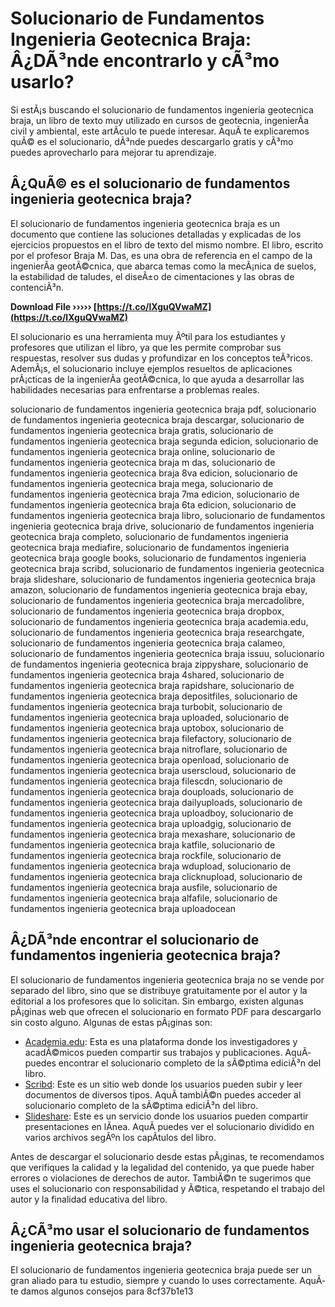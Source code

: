 
 
# Solucionario de Fundamentos Ingenieria Geotecnica Braja: Â¿DÃ³nde encontrarlo y cÃ³mo usarlo?
 
Si estÃ¡s buscando el solucionario de fundamentos ingenieria geotecnica braja, un libro de texto muy utilizado en cursos de geotecnia, ingenierÃ­a civil y ambiental, este artÃ­culo te puede interesar. AquÃ­ te explicaremos quÃ© es el solucionario, dÃ³nde puedes descargarlo gratis y cÃ³mo puedes aprovecharlo para mejorar tu aprendizaje.
 
## Â¿QuÃ© es el solucionario de fundamentos ingenieria geotecnica braja?
 
El solucionario de fundamentos ingenieria geotecnica braja es un documento que contiene las soluciones detalladas y explicadas de los ejercicios propuestos en el libro de texto del mismo nombre. El libro, escrito por el profesor Braja M. Das, es una obra de referencia en el campo de la ingenierÃ­a geotÃ©cnica, que abarca temas como la mecÃ¡nica de suelos, la estabilidad de taludes, el diseÃ±o de cimentaciones y las obras de contenciÃ³n.
 
**Download File ››››› [https://t.co/lXguQVwaMZ](https://t.co/lXguQVwaMZ)**


 
El solucionario es una herramienta muy Ãºtil para los estudiantes y profesores que utilizan el libro, ya que les permite comprobar sus respuestas, resolver sus dudas y profundizar en los conceptos teÃ³ricos. AdemÃ¡s, el solucionario incluye ejemplos resueltos de aplicaciones prÃ¡cticas de la ingenierÃ­a geotÃ©cnica, lo que ayuda a desarrollar las habilidades necesarias para enfrentarse a problemas reales.
 
solucionario de fundamentos ingenieria geotecnica braja pdf,  solucionario de fundamentos ingenieria geotecnica braja descargar,  solucionario de fundamentos ingenieria geotecnica braja gratis,  solucionario de fundamentos ingenieria geotecnica braja segunda edicion,  solucionario de fundamentos ingenieria geotecnica braja online,  solucionario de fundamentos ingenieria geotecnica braja m das,  solucionario de fundamentos ingenieria geotecnica braja 8va edicion,  solucionario de fundamentos ingenieria geotecnica braja mega,  solucionario de fundamentos ingenieria geotecnica braja 7ma edicion,  solucionario de fundamentos ingenieria geotecnica braja 6ta edicion,  solucionario de fundamentos ingenieria geotecnica braja libro,  solucionario de fundamentos ingenieria geotecnica braja drive,  solucionario de fundamentos ingenieria geotecnica braja completo,  solucionario de fundamentos ingenieria geotecnica braja mediafire,  solucionario de fundamentos ingenieria geotecnica braja google books,  solucionario de fundamentos ingenieria geotecnica braja scribd,  solucionario de fundamentos ingenieria geotecnica braja slideshare,  solucionario de fundamentos ingenieria geotecnica braja amazon,  solucionario de fundamentos ingenieria geotecnica braja ebay,  solucionario de fundamentos ingenieria geotecnica braja mercadolibre,  solucionario de fundamentos ingenieria geotecnica braja dropbox,  solucionario de fundamentos ingenieria geotecnica braja academia.edu,  solucionario de fundamentos ingenieria geotecnica braja researchgate,  solucionario de fundamentos ingenieria geotecnica braja calameo,  solucionario de fundamentos ingenieria geotecnica braja issuu,  solucionario de fundamentos ingenieria geotecnica braja zippyshare,  solucionario de fundamentos ingenieria geotecnica braja 4shared,  solucionario de fundamentos ingenieria geotecnica braja rapidshare,  solucionario de fundamentos ingenieria geotecnica braja depositfiles,  solucionario de fundamentos ingenieria geotecnica braja turbobit,  solucionario de fundamentos ingenieria geotecnica braja uploaded,  solucionario de fundamentos ingenieria geotecnica braja uptobox,  solucionario de fundamentos ingenieria geotecnica braja filefactory,  solucionario de fundamentos ingenieria geotecnica braja nitroflare,  solucionario de fundamentos ingenieria geotecnica braja openload,  solucionario de fundamentos ingenieria geotecnica braja userscloud,  solucionario de fundamentos ingenieria geotecnica braja filescdn,  solucionario de fundamentos ingenieria geotecnica braja douploads,  solucionario de fundamentos ingenieria geotecnica braja dailyuploads,  solucionario de fundamentos ingenieria geotecnica braja uploadboy,  solucionario de fundamentos ingenieria geotecnica braja uploadgig,  solucionario de fundamentos ingenieria geotecnica braja mexashare,  solucionario de fundamentos ingenieria geotecnica braja katfile,  solucionario de fundamentos ingenieria geotecnica braja rockfile,  solucionario de fundamentos ingenieria geotecnica braja wdupload,  solucionario de fundamentos ingenieria geotecnica braja clicknupload,  solucionario de fundamentos ingenieria geotecnica braja ausfile,  solucionario de fundamentos ingenieria geotecnica braja alfafile,  solucionario de fundamentos ingenieria geotecnica braja uploadocean
 
## Â¿DÃ³nde encontrar el solucionario de fundamentos ingenieria geotecnica braja?
 
El solucionario de fundamentos ingenieria geotecnica braja no se vende por separado del libro, sino que se distribuye gratuitamente por el autor y la editorial a los profesores que lo solicitan. Sin embargo, existen algunas pÃ¡ginas web que ofrecen el solucionario en formato PDF para descargarlo sin costo alguno. Algunas de estas pÃ¡ginas son:
 
- [Academia.edu](https://www.academia.edu/40523994/Solucionario_Fundamentos_de_Ingenier%C3%ADa_Geot%C3%A9cnica_Braja_M_Das_7ma_Edici%C3%B3n): Esta es una plataforma donde los investigadores y acadÃ©micos pueden compartir sus trabajos y publicaciones. AquÃ­ puedes encontrar el solucionario completo de la sÃ©ptima ediciÃ³n del libro.
- [Scribd](https://www.scribd.com/document/375648853/Solucionario-Fundamentos-de-Ingenieria-Geotecnica-Braja-M-Das-7ma-Edicion): Este es un sitio web donde los usuarios pueden subir y leer documentos de diversos tipos. AquÃ­ tambiÃ©n puedes acceder al solucionario completo de la sÃ©ptima ediciÃ³n del libro.
- [Slideshare](https://www.slideshare.net/CarlosAlbertoCruzGonzlez/solucionario-fundamentos-de-ingeniera-geotcnica-braja-m-das-7ma-edicin): Este es un servicio donde los usuarios pueden compartir presentaciones en lÃ­nea. AquÃ­ puedes ver el solucionario dividido en varios archivos segÃºn los capÃ­tulos del libro.

Antes de descargar el solucionario desde estas pÃ¡ginas, te recomendamos que verifiques la calidad y la legalidad del contenido, ya que puede haber errores o violaciones de derechos de autor. TambiÃ©n te sugerimos que uses el solucionario con responsabilidad y Ã©tica, respetando el trabajo del autor y la finalidad educativa del libro.
 
## Â¿CÃ³mo usar el solucionario de fundamentos ingenieria geotecnica braja?
 
El solucionario de fundamentos ingenieria geotecnica braja puede ser un gran aliado para tu estudio, siempre y cuando lo uses correctamente. AquÃ­ te damos algunos consejos para
 8cf37b1e13
 
